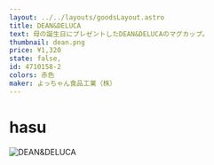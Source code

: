 ```yaml
---
layout: ../../layouts/goodsLayout.astro
title: DEAN&DELUCA
text: 母の誕生日にプレゼントしたDEAN&DELUCAのマグカップ。
thumbnail: dean.png
price: ¥1,320
state: false,
id: 4710158-2
colors: 赤色
maker: よっちゃん食品工業（株）
---
```


# hasu

![DEAN&DELUCA](/images/dean.png)
